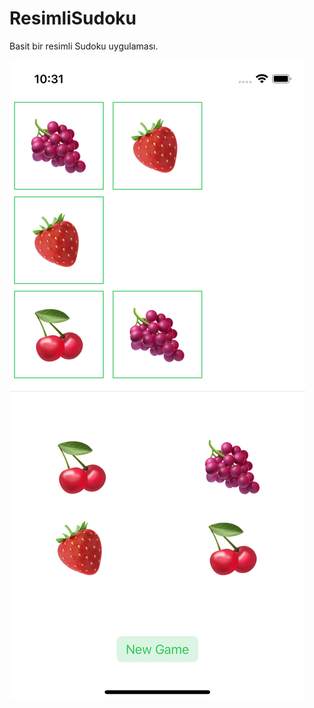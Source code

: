 # ResimliSudoku
Basit bir resimli Sudoku uygulaması.

![ekran resmi](https://github.com/LeventYADIRGA/ResimliSudoku/blob/%22L%22/screenshot.png)

